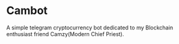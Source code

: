 # Cambot
A simple telegram cryptocurrency bot dedicated to my Blockchain enthusiast friend Camzy(Modern Chief Priest).

